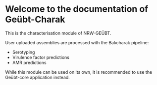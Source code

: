 # Welcome to the documentation of Geübt-Charak

This is the characterisation module of NRW-GEÜBT.

User uploaded assemblies are processed with the Bakcharak pipeline:

- Serotyping
- Virulence factor predictions
- AMR predictions

While this module can be used on its own, it is recommended to use the Geübt-core application instead.
